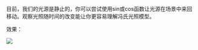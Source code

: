 目前，我们的光源是静止的，你可以尝试使用sin或cos函数让光源在场景中来回移动。观察光照随时间的改变能让你更容易理解冯氏光照模型。


效果：


![](https://github.com/Kevincyc99/Images-Store/raw/main/LearnOpenGL/Results/36_Exercise7_1.gif)
